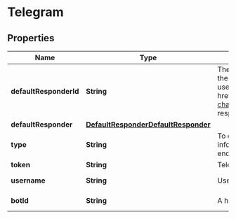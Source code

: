 

# Telegram


## Properties

| Name | Type | Description | Notes |
|------------ | ------------- | ------------- | -------------|
|**defaultResponderId** | **String** | The default responder ID for the integration. This is the ID of the responder that will be used to send messages to the user. For more information, refer to &lt;a href&#x3D;\&quot;https://docs.smooch.io/guide/switchboard/#per-channel-default-responder\&quot;&gt;Per-channel default responder&lt;/a&gt; guide.  |  [optional] |
|**defaultResponder** | [**DefaultResponderDefaultResponder**](DefaultResponderDefaultResponder.md) |  |  [optional] |
|**type** | **String** | To configure a Telegram integration, acquire the required information from the user and call the Create Integration endpoint.  |  [optional] |
|**token** | **String** | Telegram Bot Token. |  |
|**username** | **String** | Username of the botId |  [optional] [readonly] |
|**botId** | **String** | A human-friendly name used to identify the integration. |  [optional] [readonly] |



